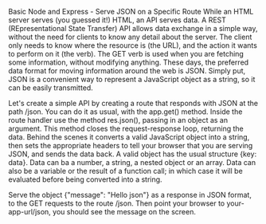 Basic Node and Express - Serve JSON on a Specific Route
While an HTML server serves (you guessed it!) HTML, an API serves data. A REST (REpresentational State Transfer) API allows data exchange in a simple way, without the need for clients to know any detail about the server. The client only needs to know where the resource is (the URL), and the action it wants to perform on it (the verb). The GET verb is used when you are fetching some information, without modifying anything. These days, the preferred data format for moving information around the web is JSON. Simply put, JSON is a convenient way to represent a JavaScript object as a string, so it can be easily transmitted.

Let's create a simple API by creating a route that responds with JSON at the path /json. You can do it as usual, with the app.get() method. Inside the route handler use the method res.json(), passing in an object as an argument. This method closes the request-response loop, returning the data. Behind the scenes it converts a valid JavaScript object into a string, then sets the appropriate headers to tell your browser that you are serving JSON, and sends the data back. A valid object has the usual structure {key: data}. Data can ba a number, a string, a nested object or an array. Data can also be a variable or the result of a function call; in which case it will be evaluated before being converted into a string.

Serve the object {"message": "Hello json"} as a response in JSON format, to the GET requests to the route /json. Then point your browser to your-app-url/json, you should see the message on the screen.